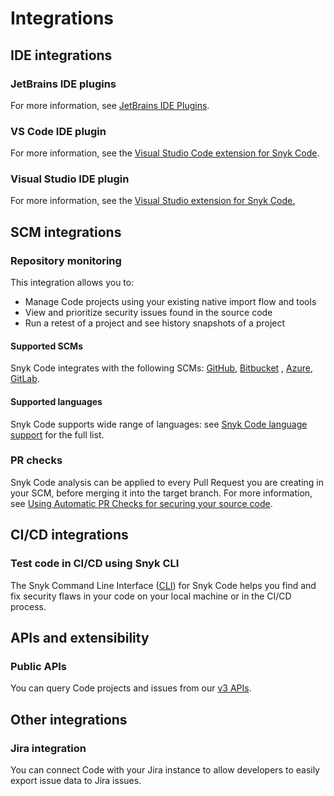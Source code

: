 # Integrations

## IDE integrations

### JetBrains IDE plugins

For more information, see [JetBrains IDE Plugins](https://docs.snyk.io/integrations/ide-tools/jetbrains-plugins).

### VS Code IDE plugin

For more information, see the [Visual Studio Code extension for Snyk Code](../../../ide-tools/visual-studio-code-extension-for-snyk-code.md).

### Visual Studio IDE plugin

For more information, see the [Visual Studio extension for Snyk Code.](../../../ide-tools/visual-studio-extension.md)

## SCM integrations

### Repository monitoring

This integration allows you to:

* Manage Code projects using your existing native import flow and tools
* View and prioritize security issues found in the source code
* Run a retest of a project and see history snapshots of a project

#### Supported SCMs

Snyk Code integrates with the following SCMs: [GitHub](https://docs.snyk.io/integrations/git-repository-scm-integrations/github-integration), [Bitbucket](https://docs.snyk.io/integrations/git-repository-scm-integrations/bitbucket-cloud-integration) , [Azure](https://docs.snyk.io/integrations/git-repository-scm-integrations/azure-repos-integration), [GitLab](https://docs.snyk.io/integrations/git-repository-scm-integrations/gitlab-integration).

#### Supported languages

Snyk Code supports wide range of languages: see [Snyk Code language support](https://docs.snyk.io/snyk-code/snyk-code-language-and-framework-support) for the full list.

### PR checks

Snyk Code analysis can be applied to every Pull Request you are creating in your SCM, before merging it into the target branch. For more information, see [Using Automatic PR Checks for securing your source code](../using-automatic-pr-checks-for-securing-your-source-code/).

## CI/CD integrations

### Test code in CI/CD using Snyk CLI

The Snyk Command Line Interface ([CLI](../../../snyk-cli/)) for Snyk Code helps you find and fix security flaws in your code on your local machine or in the CI/CD process.

## APIs and extensibility

### Public APIs

You can query Code projects and issues from our [v3 APIs](https://apidocs.snyk.io/?version=2021-11-03%7Eexperimental#overview).

## Other integrations

### Jira integration

You can connect Code with your Jira instance to allow developers to easily export issue data to Jira issues.
